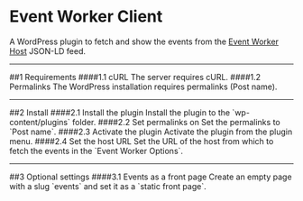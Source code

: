 Event Worker Client
===================

A WordPress plugin to fetch and show the events from the [Event Worker Host](https://github.com/sugardrunk/event-worker-host) JSON-LD feed.

<hr>
##1 Requirements
####1.1 cURL
The server requires cURL.
####1.2 Permalinks
The WordPress installation requires permalinks (Post name).

<hr>
##2 Install
####2.1 Install the plugin
Install the plugin to the `wp-content/plugins` folder.
####2.2 Set permalinks on
Set the permalinks to `Post name`.
####2.3 Activate the plugin
Activate the plugin from the plugin menu.
####2.4 Set the host URL
Set the URL of the host from which to fetch the events in the `Event Worker Options`.

<hr>
##3 Optional settings
####3.1 Events as a front page
Create an empty page with a slug `events` and set it as a `static front page`.
